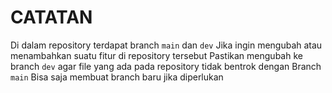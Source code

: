 # CATATAN

Di dalam repository terdapat branch `main` dan `dev`
Jika ingin mengubah atau menambahkan suatu fitur di repository tersebut
Pastikan mengubah ke branch `dev` agar file yang ada pada repository tidak bentrok dengan Branch `main`
Bisa saja membuat branch baru jika diperlukan